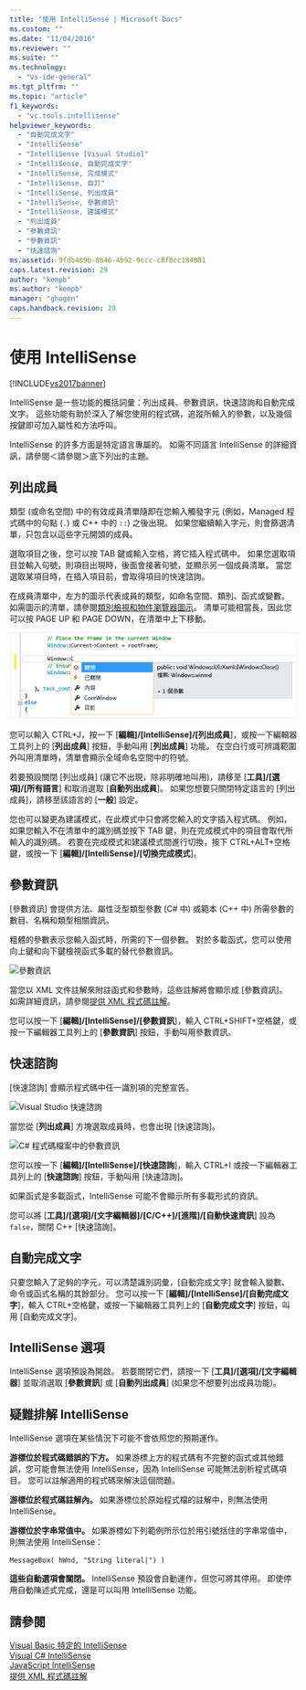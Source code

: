 ```yaml
---
title: "使用 IntelliSense | Microsoft Docs"
ms.custom: ""
ms.date: "11/04/2016"
ms.reviewer: ""
ms.suite: ""
ms.technology: 
  - "vs-ide-general"
ms.tgt_pltfrm: ""
ms.topic: "article"
f1_keywords: 
  - "vc.tools.intellisense"
helpviewer_keywords: 
  - "自動完成文字"
  - "IntelliSense"
  - "IntelliSense [Visual Studio]"
  - "IntelliSense, 自動完成文字"
  - "IntelliSense, 完成模式"
  - "IntelliSense, 自訂"
  - "IntelliSense, 列出成員"
  - "IntelliSense, 參數資訊"
  - "IntelliSense, 建議模式"
  - "列出成員"
  - "參數資訊"
  - "參數資訊"
  - "快速諮詢"
ms.assetid: 9fdb489b-8b46-4b92-9ccc-c8f8cc184081
caps.latest.revision: 29
author: "kempb"
ms.author: "kempb"
manager: "ghogen"
caps.handback.revision: 29
---
```

# 使用 IntelliSense
[!INCLUDE[vs2017banner](../code-quality/includes/vs2017banner.md)]

IntelliSense 是一些功能的概括詞彙：列出成員、參數資訊，快速諮詢和自動完成文字。  這些功能有助於深入了解您使用的程式碼，追蹤所輸入的參數，以及幾個按鍵即可加入屬性和方法呼叫。  
  
 IntelliSense 的許多方面是特定語言專屬的。  如需不同語言 IntelliSense 的詳細資訊，請參閱＜請參閱＞底下列出的主題。  
  
## 列出成員  
 類型 \(或命名空間\) 中的有效成員清單隨即在您輸入觸發字元 \(例如，Managed 程式碼中的句點 \(`.`\) 或 C\+\+ 中的 `::`\) 之後出現。  如果您繼續輸入字元，則會篩選清單，只包含以這些字元開頭的成員。  
  
 選取項目之後，您可以按 TAB 鍵或輸入空格，將它插入程式碼中。  如果您選取項目並輸入句號，則項目出現時，後面會接著句號，並顯示另一個成員清單。  當您選取某項目時，在插入項目前，會取得項目的快速諮詢。  
  
 在成員清單中，左方的圖示代表成員的類型，如命名空間、類別、函式或變數。  如需圖示的清單，請參閱[類別檢視和物件瀏覽器圖示](../ide/class-view-and-object-browser-icons.md)。  清單可能相當長，因此您可以按 PAGE UP 和 PAGE DOWN，在清單中上下移動。  
  
 ![Visual Studio 成員清單](../ide/media/vs2015_intellisense.png "vs2015\_Intellisense")  
  
 您可以輸入 CTRL\+J，按一下 \[**編輯\]\/\[IntelliSense\]\/\[列出成員**\]，或按一下編輯器工具列上的 \[**列出成員**\] 按鈕，手動叫用 \[**列出成員**\] 功能。  在空白行或可辨識範圍外叫用清單時，清單會顯示全域命名空間中的符號。  
  
 若要預設關閉 \[列出成員\] \(讓它不出現，除非明確地叫用\)，請移至 \[**工具\]\/\[選項\]\/\[所有語言**\] 和取消選取 \[**自動列出成員**\]。  如果您想要只關閉特定語言的 \[列出成員\]，請移至該語言的 \[**一般**\] 設定。  
  
 您也可以變更為建議模式，在此模式中只會將您輸入的文字插入程式碼。  例如，如果您輸入不在清單中的識別碼並按下 TAB 鍵，則在完成模式中的項目會取代所輸入的識別碼。  若要在完成模式和建議模式間進行切換，按下 CTRL\+ALT\+空格鍵，或按一下 \[**編輯\]\/\[IntelliSense\]\/\[切換完成模式**\]。  
  
## 參數資訊  
 \[參數資訊\] 會提供方法、屬性泛型類型參數 \(C\# 中\) 或範本 \(C\+\+ 中\) 所需參數的數目、名稱和類型相關資訊。  
  
 粗體的參數表示您輸入函式時，所需的下一個參數。  對於多載函式，您可以使用向上鍵和向下鍵檢視函式多載的替代參數資訊。  
  
 ![參數資訊](~/docs/ide/media/vs2015_param_info.png "VS2015\_param\_Info")  
  
 當您以 XML 文件註解來附註函式和參數時，這些註解將會顯示成 \[參數資訊\]。  如需詳細資訊，請參閱[提供 XML 程式碼註解](../ide/supplying-xml-code-comments.md)。  
  
 您可以按一下 \[**編輯\]\/\[IntelliSense\]\/\[參數資訊**\]，輸入 CTRL\+SHIFT\+空格鍵，或按一下編輯器工具列上的 \[**參數資訊**\] 按鈕，手動叫用參數資訊。  
  
## 快速諮詢  
 \[快速諮詢\] 會顯示程式碼中任一識別項的完整宣告。  
  
 ![Visual Studio 快速諮詢](~/docs/ide/media/vs2015_quick_info.png "VS2015\_Quick\_info")  
  
 當您從 \[**列出成員**\] 方塊選取成員時，也會出現 \[快速諮詢\]。  
  
 ![C&#35; 程式碼檔案中的參數資訊](~/docs/ide/media/vs2015_paraminfo.png "VS2015\_ParamInfo")  
  
 您可以按一下 \[**編輯\]\/\[IntelliSense\]\/\[快速諮詢**\]，輸入 CTRL\+I 或按一下編輯器工具列上的 \[**快速諮詢**\] 按鈕，手動叫用 \[快速諮詢\]。  
  
 如果函式是多載函式，IntelliSense 可能不會顯示所有多載形式的資訊。  
  
 您可以將 \[**工具\]\/\[選項\]\/\[文字編輯器\]\/\[C\/C\+\+\]\/\[進階\]\/\[自動快速資訊**\] 設為 `false`，關閉 C\+\+ \[快速諮詢\]。  
  
## 自動完成文字  
 只要您輸入了足夠的字元，可以清楚識別詞彙，\[自動完成文字\] 就會輸入變數、命令或函式名稱的其餘部分。  您可以按一下 \[**編輯\]\/\[IntelliSense\]\/\[自動完成文字**\]，輸入 CTRL\+空格鍵，或按一下編輯器工具列上的 \[**自動完成文字**\] 按鈕，叫用 \[自動完成文字\]。  
  
## IntelliSense 選項  
 IntelliSense 選項預設為開啟。  若要關閉它們，請按一下 \[**工具\]\/\[選項\]\/\[文字編輯器**\] 並取消選取 \[**參數資訊**\] 或 \[**自動列出成員**\] \(如果您不想要列出成員功能\)。  
  
## 疑難排解 IntelliSense  
 IntelliSense 選項在某些情況下可能不會依照您的預期運作。  
  
 **游標位於程式碼錯誤的下方。** 如果游標上方的程式碼有不完整的函式或其他錯誤，您可能會無法使用 IntelliSense，因為 IntelliSense 可能無法剖析程式碼項目。  您可以註解適用的程式碼來解決這個問題。  
  
 **游標位於程式碼註解內。** 如果游標位於原始程式檔的註解中，則無法使用 IntelliSense。  
  
 **游標位於字串常值中。** 如果游標如下列範例所示位於用引號括住的字串常值中，則無法使用 IntelliSense：  
  
```  
MessageBox( hWnd, "String literal|") )  
```  
  
 **這些自動選項會關閉。** IntelliSense 預設會自動運作，但您可將其停用。  即使停用自動陳述式完成，還是可以叫用 IntelliSense 功能。  
  
## 請參閱  
 [Visual Basic 特定的 IntelliSense](../ide/visual-basic-specific-intellisense.md)   
 [Visual C\# IntelliSense](../ide/visual-csharp-intellisense.md)   
 [JavaScript IntelliSense](../ide/javascript-intellisense.md)   
 [提供 XML 程式碼註解](../ide/supplying-xml-code-comments.md)